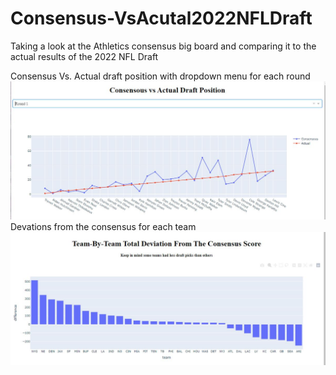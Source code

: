 # Consensus-VsAcutal2022NFLDraft
Taking a look at the Athletics consensus big board and comparing it to the actual results of the 2022 NFL Draft

Consensus Vs. Actual draft position with dropdown menu for each round
![](bash_1.JPG)
Devations from the consensus for each team
![Drop down menu to selected each years stock chart](bash_2.JPG)
